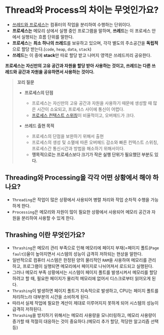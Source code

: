 # Thread와 Process의 차이는 무엇인가요?

- [쓰레드와 프로세스](https://github.com/genesis12345678/TIL/blob/main/OS/process/process.md#process---%ED%94%84%EB%A1%9C%EC%84%B8%EC%8A%A4)는 컴퓨터의 작업을 분리하여 수행하는 단위이다.
- **프로세스는** 메모리 상에서 실행 중인 프로그램을 말하며, **쓰레드**는 이 프로세스 안에서 실행되는 흐름 단위를 말한다.
- **프로세스**는 **최소 하나의 쓰레드**를 보유하고 있으며, 각각 별도의 주소공간을 **독립적**으로 할당 받는다.(`code`, `heap`, `data`, `stack`)
- **쓰레드**는 이 중에 **stack**만 따로 할당 받고 나머지 영역은 쓰레드끼리 공유한다.

**프로세스는 자신만의 고유 공간과 자원을 할당 받아 사용하는 것이고, 쓰레드는 다른 쓰레드와 공간과 자원을 공유하면서 사용하는 것이다.**
> **꼬리 질문**
> - **프로세스의 단점**
>   - 프로세스는 자신만의 고유 공간과 자원을 사용하기 때문에 생성할 때 많은 시간이 소요되고, 프로세스 사이에 통신이 어렵다.
>   - [프로세스 컨텍스트 스위칭](https://github.com/genesis12345678/TIL/blob/main/OS/PCB_and_ContextSwitching/pcb.md#pcb--context-switching)이 비율적이고, 오버헤드가 크다.
> 
> - **쓰레드 출현 목적**
>   - 프로세스의 단점을 보완하기 위해서 출현
>   - 프로세스의 생성 및 소멸에 따른 오버헤드 감소와 빠른 컨텍스트 스위칭, 프로세스간 통신시간과 방법을 해소하기 위해서이다.
>   - **맹목적으로는 프로세스보다 크기가 작은 실행 단위가 필요했던 부분도 있다.**

## Threading와 Processing을 각각 어떤 상황에서 해야 하나요?

- `Threading`은 작업이 많은 상황에서 사용되어 병렬 처리와 작업 순차적 수행을 가능하게 한다.
- `Processing`은 메모리와 자원이 많이 필요한 상황에서 사용되어 메모리 공간과 자원을 분리하여 사용할 수 있게 한다.

## Thrashing 이란 무엇인가요?

- `Thrashing`은 메모리 관리 부족으로 인해 메모리에 페이지 부재(=페이지 폴트(`Page fault`))율이 높아지면서 시스템의 성능이 급격히 저하되는 현상을 말한다.
- 일반적으로 컴퓨터 시스템은 한정된 양의 물리적인 `RAM`을 사용하여 메모리를 관리하고, 프로그램이 실행되면 메모리에서 페이지로 나뉘어져서 로드되고 실행된다.
- 그러나 메모리 부족 상황에서는 시스템이 페이지 폴트를 발생시켜서 메모리를 할당하려고 할 때, 필요한 페이지가 물리적 메모리에 없어서 디스크로부터 읽어오게 된다.
- `Thrashing`이 발생하면 페이지 폴트가 지속적으로 발생하고, CPU는 페이지 폴트를 처리하느라 대부분의 시간을 소비하게 된다.
- 따라서 실제 작업에 필요한 계산이 제대로 이루어지지 못하게 되어 시스템의 성능이 급격히 저하된다.
- `Thrashing`을 방지하기 위해서는 메모리 사용량을 모니터링하고, 메모리 사용량이 증가할 때 적절히 대응하는 것이 중요하다.(메모리 추가 할당, 적당한 알고리즘 선택 등)